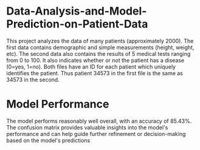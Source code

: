 # Data-Analysis-and-Model-Prediction-on-Patient-Data
This project analyzes the data of many patients (approximately 2000). The first data contains
demographic and simple measurements (height, weight, etc). The second data also contains
the results of 5 medical tests ranging from 0 to 100. It also indicates
whether or not the patient has a disease (0=yes, 1=no). Both files have an ID for each patient which uniquely identifies the patient. Thus patient 34573 in the
first file is the same as 34573 in the second.

# Model Performance
The model performs reasonably well overall, with an accuracy of 85.43%. The confusion
matrix provides valuable insights into the model's performance and can help guide further
refinement or decision-making based on the model's predictions
